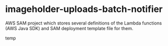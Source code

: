 # imageholder-uploads-batch-notifier
AWS SAM project which stores several definitions of the Lambda functions (AWS Java SDK) and SAM deployment template file for them.

temp
